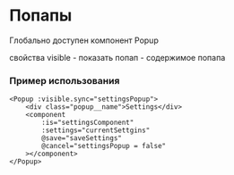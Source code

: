 # Попапы

Глобально доступен компонент Popup

свойства
visible - показать попап
<slot> - содержимое попапа


### Пример использования
```
<Popup :visible.sync="settingsPopup">
	<div class="popup__name">Settings</div>
	<component
		:is="settingsComponent"
		:settings="currentSettgins"
		@save="saveSettings"
		@cancel="settingsPopup = false"
	></component>
</Popup>
```
